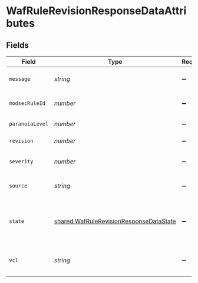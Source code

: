 # WafRuleRevisionResponseDataAttributes


## Fields

| Field                                                                                              | Type                                                                                               | Required                                                                                           | Description                                                                                        | Example                                                                                            |
| -------------------------------------------------------------------------------------------------- | -------------------------------------------------------------------------------------------------- | -------------------------------------------------------------------------------------------------- | -------------------------------------------------------------------------------------------------- | -------------------------------------------------------------------------------------------------- |
| `message`                                                                                          | *string*                                                                                           | :heavy_minus_sign:                                                                                 | Message metadata for the rule.                                                                     |                                                                                                    |
| `modsecRuleId`                                                                                     | *number*                                                                                           | :heavy_minus_sign:                                                                                 | Corresponding ModSecurity rule ID.                                                                 |                                                                                                    |
| `paranoiaLevel`                                                                                    | *number*                                                                                           | :heavy_minus_sign:                                                                                 | Paranoia level for the rule.                                                                       |                                                                                                    |
| `revision`                                                                                         | *number*                                                                                           | :heavy_minus_sign:                                                                                 | Revision number.                                                                                   | 2                                                                                                  |
| `severity`                                                                                         | *number*                                                                                           | :heavy_minus_sign:                                                                                 | Severity metadata for the rule.                                                                    |                                                                                                    |
| `source`                                                                                           | *string*                                                                                           | :heavy_minus_sign:                                                                                 | The ModSecurity rule logic.                                                                        |                                                                                                    |
| `state`                                                                                            | [shared.WafRuleRevisionResponseDataState](../../models/shared/wafrulerevisionresponsedatastate.md) | :heavy_minus_sign:                                                                                 | The state, indicating if the revision is the most recent version of the rule.                      |                                                                                                    |
| `vcl`                                                                                              | *string*                                                                                           | :heavy_minus_sign:                                                                                 | The VCL representation of the rule logic.                                                          |                                                                                                    |
